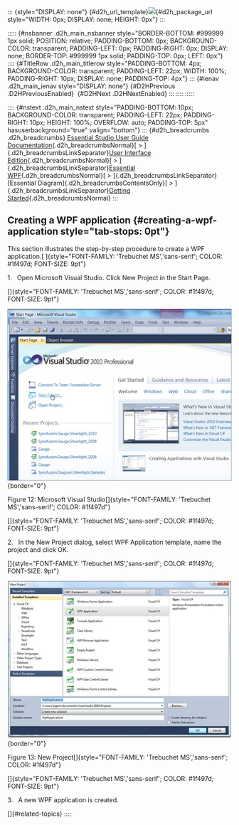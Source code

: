 ::: {style="DISPLAY: none"}
[](ms-xhelp:///?Id=d2h_url_template){#d2h_url_template}![](!package_url!){#d2h_package_url style="WIDTH: 0px; DISPLAY: none; HEIGHT: 0px"}
:::

::::: {#nsbanner .d2h_main_nsbanner style="BORDER-BOTTOM: #999999 1px solid; POSITION: relative; PADDING-BOTTOM: 0px; BACKGROUND-COLOR: transparent; PADDING-LEFT: 0px; PADDING-RIGHT: 0px; DISPLAY: none; BORDER-TOP: #999999 1px solid; PADDING-TOP: 0px; LEFT: 0px"}
:::: {#TitleRow .d2h_main_titlerow style="PADDING-BOTTOM: 4px; BACKGROUND-COLOR: transparent; PADDING-LEFT: 22px; WIDTH: 100%; PADDING-RIGHT: 10px; DISPLAY: none; PADDING-TOP: 4px"}
::: {#ienav .d2h_main_ienav style="DISPLAY: none"}
[](ms-xhelp:///?Id=33751d65-5b2d-4ab6-aee1-95d79273d2cd){#D2HPrevious .D2HPreviousEnabled}  [](ms-xhelp:///?Id=e0b230dc-c754-4d57-8e86-d18830e36ce4){#D2HNext .D2HNextEnabled}
:::
::::
:::::

:::: {#nstext .d2h_main_nstext style="PADDING-BOTTOM: 10px; BACKGROUND-COLOR: transparent; PADDING-LEFT: 22px; PADDING-RIGHT: 10px; HEIGHT: 100%; OVERFLOW: auto; PADDING-TOP: 5px" hasuserbackground="true" valign="bottom"}
::: {#d2h_breadcrumbs .d2h_breadcrumbs}
[Essential Studio User Guide Documentation](ms-xhelp:///?Id=12457748-09e3-4d74-a240-8e049cedf030){.d2h_breadcrumbsNormal}[ \> ]{.d2h_breadcrumbsLinkSeparator}[User Interface Edition](ms-xhelp:///?Id=c29296b7-531c-413b-a0ec-488ca1f7f669){.d2h_breadcrumbsNormal}[ \> ]{.d2h_breadcrumbsLinkSeparator}[Essential WPF](ms-xhelp:///?Id=7f4f82c5-151c-4262-94d0-75c4626c77bc){.d2h_breadcrumbsNormal}[ \> ]{.d2h_breadcrumbsLinkSeparator}[Essential Diagram]{.d2h_breadcrumbsContentsOnly}[ \> ]{.d2h_breadcrumbsLinkSeparator}[Getting Started](ms-xhelp:///?Id=c37538af-02be-40ac-bc8d-eef94f6fd0ed){.d2h_breadcrumbsNormal}
:::

## Creating a WPF application {#creating-a-wpf-application style="tab-stops: 0pt"}

This section illustrates the step-by-step procedure to create a WPF application.[ ]{style="FONT-FAMILY: 'Trebuchet MS','sans-serif'; COLOR: #1f497d; FONT-SIZE: 9pt"}

1.   Open Microsoft Visual Studio. Click New Project in the Start Page.

[]{style="FONT-FAMILY: 'Trebuchet MS','sans-serif'; COLOR: #1f497d; FONT-SIZE: 9pt"} 

![](ImagesExt/image82_16.jpg){border="0"}

Figure 12: Microsoft Visual Studio[]{style="FONT-FAMILY: 'Trebuchet MS','sans-serif'; COLOR: #1f497d"}

[]{style="FONT-FAMILY: 'Trebuchet MS','sans-serif'; COLOR: #1f497d; FONT-SIZE: 9pt"} 

2.   In the New Project dialog, select WPF Application template, name the project and click OK.

[]{style="FONT-FAMILY: 'Trebuchet MS','sans-serif'; COLOR: #1f497d; FONT-SIZE: 9pt"} 

![](ImagesExt/image82_17.jpg){border="0"}

Figure 13: New Project[]{style="FONT-FAMILY: 'Trebuchet MS','sans-serif'; COLOR: #1f497d"}

[]{style="FONT-FAMILY: 'Trebuchet MS','sans-serif'; COLOR: #1f497d; FONT-SIZE: 9pt"} 

3.   A new WPF application is created.

[]{#related-topics}
::::

